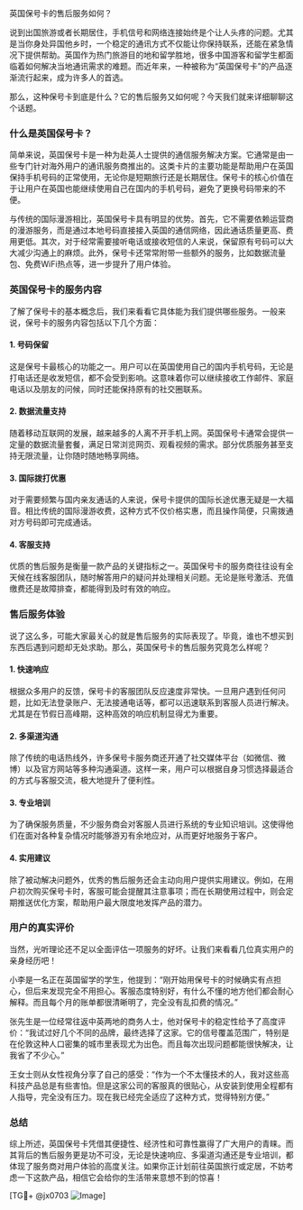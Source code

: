 英国保号卡的售后服务如何？

说到出国旅游或者长期居住，手机信号和网络连接始终是个让人头疼的问题。尤其是当你身处异国他乡时，一个稳定的通讯方式不仅能让你保持联系，还能在紧急情况下提供帮助。英国作为热门旅游目的地和留学胜地，很多中国游客和留学生都面临着如何解决当地通讯需求的难题。而近年来，一种被称为“英国保号卡”的产品逐渐流行起来，成为许多人的首选。

那么，这种保号卡到底是什么？它的售后服务又如何呢？今天我们就来详细聊聊这个话题。

### 什么是英国保号卡？

简单来说，英国保号卡是一种为赴英人士提供的通信服务解决方案。它通常是由一些专门针对海外用户的通讯服务商推出的。这类卡片的主要功能是帮助用户在英国保持手机号码的正常使用，无论你是短期旅行还是长期居住。保号卡的核心价值在于让用户在英国也能继续使用自己在国内的手机号码，避免了更换号码带来的不便。

与传统的国际漫游相比，英国保号卡具有明显的优势。首先，它不需要依赖运营商的漫游服务，而是通过本地号码直接接入英国的通信网络，因此通话质量更高、费用更低。其次，对于经常需要接听电话或接收短信的人来说，保留原有号码可以大大减少沟通上的麻烦。此外，保号卡还常常附带一些额外的服务，比如数据流量包、免费WiFi热点等，进一步提升了用户体验。

### 英国保号卡的服务内容

了解了保号卡的基本概念后，我们来看看它具体能为我们提供哪些服务。一般来说，保号卡的服务内容包括以下几个方面：

#### 1. 号码保留
这是保号卡最核心的功能之一。用户可以在英国使用自己的国内手机号码，无论是打电话还是收发短信，都不会受到影响。这意味着你可以继续接收工作邮件、家庭电话以及朋友的问候，同时还能保持原有的社交圈联系。

#### 2. 数据流量支持
随着移动互联网的发展，越来越多的人离不开手机上网。英国保号卡通常会提供一定量的数据流量套餐，满足日常浏览网页、观看视频的需求。部分优质服务甚至支持无限流量，让你随时随地畅享网络。

#### 3. 国际拨打优惠
对于需要频繁与国内亲友通话的人来说，保号卡提供的国际长途优惠无疑是一大福音。相比传统的国际漫游收费，这种方式不仅价格实惠，而且操作简便，只需拨通对方号码即可完成通话。

#### 4. 客服支持
优质的售后服务是衡量一款产品的关键指标之一。英国保号卡的服务商往往设有全天候在线客服团队，随时解答用户的疑问并处理相关问题。无论是账号激活、充值缴费还是故障排查，都能得到及时有效的响应。

### 售后服务体验

说了这么多，可能大家最关心的就是售后服务的实际表现了。毕竟，谁也不想买到东西后遇到问题却无处求助。那么，英国保号卡的售后服务究竟怎么样呢？

#### 1. 快速响应
根据众多用户的反馈，保号卡的客服团队反应速度非常快。一旦用户遇到任何问题，比如无法登录账户、无法接通电话等，都可以迅速联系到客服人员进行解决。尤其是在节假日高峰期，这种高效的响应机制显得尤为重要。

#### 2. 多渠道沟通
除了传统的电话热线外，许多保号卡服务商还开通了社交媒体平台（如微信、微博）以及官方网站等多种沟通渠道。这样一来，用户可以根据自身习惯选择最适合的方式与客服交流，极大地提升了便利性。

#### 3. 专业培训
为了确保服务质量，不少服务商会对客服人员进行系统的专业知识培训。这使得他们在面对各种复杂情况时能够游刃有余地应对，从而更好地服务于客户。

#### 4. 实用建议
除了被动解决问题外，优秀的售后服务还会主动向用户提供实用建议。例如，在用户初次购买保号卡时，客服可能会提醒其注意事项；而在长期使用过程中，则会定期推送优化方案，帮助用户最大限度地发挥产品的潜力。

### 用户的真实评价

当然，光听理论还不足以全面评估一项服务的好坏。让我们来看看几位真实用户的亲身经历吧！

小李是一名正在英国留学的学生，他提到：“刚开始用保号卡的时候确实有点担心，但后来发现完全不用担心。客服态度特别好，有什么不懂的地方他们都会耐心解释。而且每个月的账单都很清晰明了，完全没有乱扣费的情况。”

张先生是一位经常往返中英两地的商务人士，他对保号卡的稳定性给予了高度评价：“我试过好几个不同的品牌，最终选择了这家。它的信号覆盖范围广，特别是在伦敦这种人口密集的城市里表现尤为出色。而且每次出现问题都能很快解决，让我省了不少心。”

王女士则从女性视角分享了自己的感受：“作为一个不太懂技术的人，我对这些高科技产品总是有些害怕。但是这家公司的客服真的很贴心，从安装到使用全程都有人指导，完全没有压力。现在我已经完全适应了这种方式，觉得特别方便。”

### 总结

综上所述，英国保号卡凭借其便捷性、经济性和可靠性赢得了广大用户的青睐。而其背后的售后服务更是功不可没，无论是快速响应、多渠道沟通还是专业培训，都体现了服务商对用户体验的高度关注。如果你正计划前往英国旅行或定居，不妨考虑一下这款产品，相信它会给你的生活带来意想不到的惊喜！

[TG💪+ @jx0703 ![Image](https://github.com/user-attachments/assets/dbca1d08-cadb-493c-b0ec-ad6f7a83f270)]